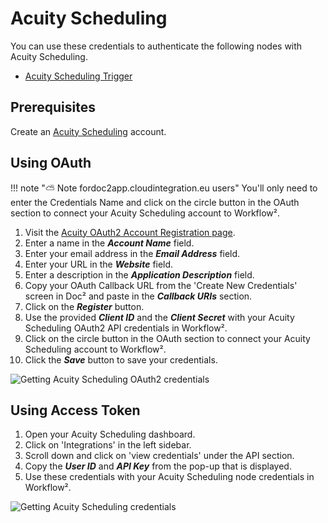 # Acuity Scheduling

You can use these credentials to authenticate the following nodes with Acuity Scheduling.
- [Acuity Scheduling Trigger](/workflow/integrations/trigger-nodes/n8n-nodes-base.acuitySchedulingTrigger/)

## Prerequisites

Create an [Acuity Scheduling](https://acuityscheduling.com/) account.

## Using OAuth

!!! note "⛅️ Note fordoc2app.cloudintegration.eu users"
    You'll only need to enter the Credentials Name and click on the circle button in the OAuth section to connect your Acuity Scheduling account to Workflow².


1. Visit the [Acuity OAuth2 Account Registration page](https://acuityscheduling.com/oauth2/register).
2. Enter a name in the ***Account Name*** field.
3. Enter your email address in the ***Email Address*** field.
4. Enter your URL in the ***Website*** field.
5. Enter a description in the ***Application Description*** field.
6. Copy your OAuth Callback URL from the 'Create New Credentials' screen in Doc² and paste in the ***Callback URIs*** section.
7. Click on the ***Register*** button.
8. Use the provided ***Client ID*** and the ***Client Secret*** with your Acuity Scheduling OAuth2 API credentials in Workflow².
9. Click on the circle button in the OAuth section to connect your Acuity Scheduling account to Workflow².
10. Click the ***Save*** button to save your credentials.

![Getting Acuity Scheduling OAuth2 credentials](/_images/integrations/credentials/acuityscheduling/using-oauth.gif)


## Using Access Token

1. Open your Acuity Scheduling dashboard.
2. Click on 'Integrations' in the left sidebar.
3. Scroll down and click on 'view credentials' under the API section.
4. Copy the ***User ID*** and ***API Key*** from the pop-up that is displayed.
5. Use these credentials with your Acuity Scheduling node credentials in Workflow².

![Getting Acuity Scheduling credentials](/_images/integrations/credentials/acuityscheduling/using-access-token.gif)
